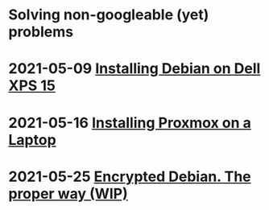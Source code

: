 # Solving non-googleable (yet) problems

# **2021-05-09** [Installing Debian on Dell XPS 15](./Debian_on_Dell_XPS_15.md)

# **2021-05-16** [Installing Proxmox on a Laptop](./Proxmox_on_Laptop.md)

# **2021-05-25** [Encrypted Debian. The proper way (WIP)](deploy/deploy.sh)
